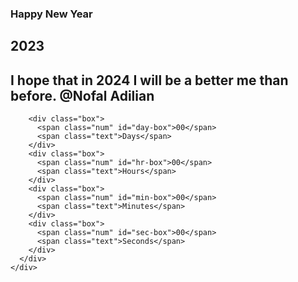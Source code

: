 <!DOCTYPE html>
<html lang="en">
  <head>
    <meta name="viewport" content="width=device-width, initial-scale=1.0" />
    <title>Happy New Year </title>
    <!-- Google Font -->
    <link
      href="https://fonts.googleapis.com/css2?family=Poppins:wght@600;800&display=swap"
      rel="stylesheet"
    />
    <!-- Stylesheet -->
    <link rel="stylesheet" href="style.css" />
  </head>
  <body>

<section>
    <div class="wrapper">
      <div class="heading">
        <h3>Happy New Year </h3>
        <h1>2023</h1>
	<h2>I hope that in 2024 I will be a better me than before. @Nofal Adilian</h2>
	<audio autoplay>
	<source src="1013.mp3" type="audio/mp3">
	</audio>
      <div class="countdown">

        <div class="box">
          <span class="num" id="day-box">00</span>
          <span class="text">Days</span>
        </div>
        <div class="box">
          <span class="num" id="hr-box">00</span>
          <span class="text">Hours</span>
        </div>
        <div class="box">
          <span class="num" id="min-box">00</span>
          <span class="text">Minutes</span>
        </div>
        <div class="box">
          <span class="num" id="sec-box">00</span>
          <span class="text">Seconds</span>
        </div>
      </div>
    </div>
</section
    <!-- Script -->
    <script src="script.js"></script>
  </body>
</html>
